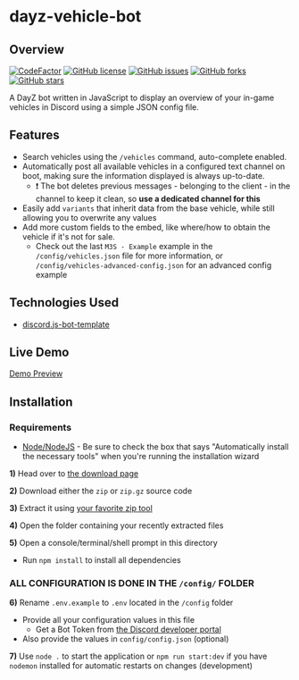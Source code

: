 # dayz-vehicle-bot

## Overview

[![CodeFactor](https://www.codefactor.io/repository/github/mirasaki/dayz-vehicle-bot/badge)](https://www.codefactor.io/repository/github/mirasaki/dayz-vehicle-bot)
[![GitHub license](https://img.shields.io/github/license/Mirasaki/dayz-vehicle-bot?style=flat-square)](https://github.com/Mirasaki/dayz-vehicle-bot/blob/main/LICENSE)
[![GitHub issues](https://img.shields.io/github/issues/Mirasaki/dayz-vehicle-bot?style=flat-square)](https://github.com/Mirasaki/dayz-vehicle-bot/issues)
[![GitHub forks](https://img.shields.io/github/forks/Mirasaki/dayz-vehicle-bot?style=flat-square)](https://github.com/Mirasaki/dayz-vehicle-bot/network)
[![GitHub stars](https://img.shields.io/github/stars/Mirasaki/dayz-vehicle-bot?style=flat-square)](https://github.com/Mirasaki/dayz-vehicle-bot/stargazers)

A DayZ bot written in JavaScript to display an overview of your in-game vehicles in Discord using a simple JSON config file.

## Features

- Search vehicles using the `/vehicles` command, auto-complete enabled.
- Automatically post all available vehicles in a configured text channel on boot, making sure the information displayed is always up-to-date.
  - ❗ The bot deletes previous messages - belonging to the client - in the channel to keep it clean, so **use a dedicated channel for this**
- Easily add `variants` that inherit data from the base vehicle, while still allowing you to overwrite any values
- Add more custom fields to the embed, like where/how to obtain the vehicle if it's not for sale.
  - Check out the last `M3S - Example` example in the `/config/vehicles.json` file for more information, or `/config/vehicles-advanced-config.json` for an advanced config example

## Technologies Used

- [discord.js-bot-template](https://github.com/Mirasaki/discord.js-bot-template)

## Live Demo

[Demo Preview](https://cdn.mirasaki.dev/zRV4.mp4)

## Installation

### Requirements

- [Node/NodeJS](https://nodejs.org/en/) - Be sure to check the box that says "Automatically install the necessary tools" when you're running the installation wizard

**1)** Head over to [the download page](https://github.com/Mirasaki/dayz-vehicle-bot/releases/)

**2)** Download either the `zip` or `zip.gz` source code

**3)** Extract it using [your favorite zip tool](https://www.rarlab.com/download.htm)

**4)** Open the folder containing your recently extracted files

**5)** Open a console/terminal/shell prompt in this directory

- Run `npm install` to install all dependencies

### ALL CONFIGURATION IS DONE IN THE `/config/` FOLDER

**6)** Rename `.env.example` to `.env` located in the `/config` folder

- Provide all your configuration values in this file
  - Get a Bot Token from [the Discord developer portal](https://www.discord.com/developers)
- Also provide the values in `config/config.json` (optional)

**7)** Use `node .` to start the application or `npm run start:dev` if you have `nodemon` installed for automatic restarts on changes (development)
